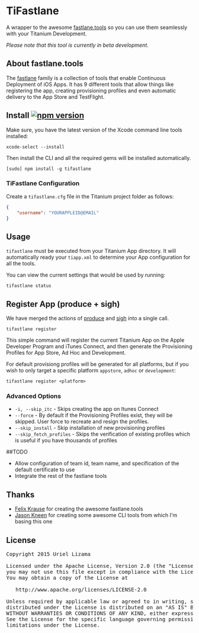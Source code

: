 # TiFastlane

A wrapper to the awesome [fastlane.tools](https://fastlane.tools/) so you can use them seamlessly with your Titanium Development.

*Please note that this tool is currently in beta development.*

## About fastlane.tools

The [fastlane](https://fastlane.tools/) family is a collection of tools that enable Continuous Deployment of iOS Apps. It has 9 different tools that allow things like registering the app, creating provisioning profiles and even automatic delivery to the App Store and TestFlight.

## Install [![npm version](https://badge.fury.io/js/tifastlane.svg)](http://badge.fury.io/js/tifastlane)

Make sure, you have the latest version of the Xcode command line tools installed:

	xcode-select --install

Then install the CLI and all the required gems will be installed automatically.

	[sudo] npm install -g tifastlane

### TiFastlane Configuration

Create a `tifastlane.cfg` file in the Titanium project folder as follows:

```json
{
	"username": "YOURAPPLEID@EMAIL"
}
```

## Usage

`tifastlane` must be executed from your Titanium App directory. It will automatically ready your `tiapp.xml` to determine your App configuration for all the tools.

You can view the current settings that would be used by running:

	tifastlane status

## Register App (produce + sigh)

We have merged the actions of [produce](https://github.com/fastlane/produce) and [sigh](https://github.com/KrauseFx/sigh) into a single call.

	tifastlane register
	
This simple command will register the current Titanium App on the Apple Developer Program and iTunes Connect, and then generate the Provisioning Profiles for App Store, Ad Hoc and Development.

For default provisiong profiles will be generated for all platforms, but if you wish to only target a specific platform `appstore`, `adhoc` or `development`:

	tifastlane register <platform>
	
### Advanced Options

* `-i, --skip_itc` - Skips creating the app on Itunes Connect
* `--force` - By default if the Provisioning Profiles exist, they will be skipped. User force to recreate and resign the profiles.
* `--skip_install` - Skip installation of new provisioning profiles
* `--skip_fetch_profiles` - Skips the verification of existing profiles which is useful if you have thousands of profiles


##TODO

* Allow configuration of team id, team name, and specification of the default certificate to use
* Integrate the rest of the fastlane tools

##  Thanks

* [Felix Krause](https://github.com/KrauseFx) for creating the awesome fastlane.tools
* [Jason Kneen](https://github.com/jasonkneen) for creating some awesome CLI tools from which I'm basing this one


## License

<pre>
Copyright 2015 Uriel Lizama

Licensed under the Apache License, Version 2.0 (the "License");
you may not use this file except in compliance with the License.
You may obtain a copy of the License at

   http://www.apache.org/licenses/LICENSE-2.0

Unless required by applicable law or agreed to in writing, software
distributed under the License is distributed on an "AS IS" BASIS,
WITHOUT WARRANTIES OR CONDITIONS OF ANY KIND, either express or implied.
See the License for the specific language governing permissions and
limitations under the License.
</pre>
